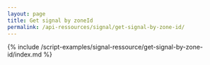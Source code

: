```yaml
---
layout: page
title: Get signal by zoneId
permalink: /api-ressources/signal/get-signal-by-zone-id/
---
```


{% include /script-examples/signal-ressource/get-signal-by-zone-id/index.md %}

